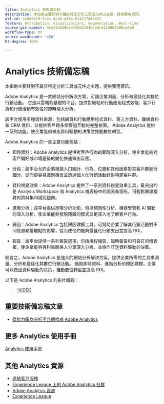 ```yaml
---
title: Analytics 技術備忘稿
description: 本指南主要針對不屬於特定分析工具或元件之主題，提供實用資訊。
exl-id: 4cb084f8-5cec-4c46-a584-614217d42431
feature: Attribution, Visualizations, Segmentation, Real-time
source-git-commit: 9e3354569b2e748b3194be34c9119062300ca609
workflow-type: ht
source-wordcount: '420'
ht-degree: 100%

---
```


# Analytics 技術備忘稿

本指南主要針對不屬於特定分析工具或元件之主題，提供實用資訊。

Adobe Analytics 是一款網站分析解決方案，可讓企業測量、分析和最佳化其數位行銷活動。 它是以雲端為基礎的平台，提供對網站和行動應用程式效能、客戶行為和行銷活動有效性的即時深入分析。

該平台使用多種資料來源，包括網頁和行動應用程式資料、第三方資料、離線資料和 CRM 資料，以提供客戶跨多個管道互動的完整視圖。 Adobe Analytics 提供一系列功能，使企業能夠做出資料驅動的決策並推動數位轉型。

Adobe Analytics 的一些主要功能包括：

* 即時資料：Adobe Analytics 提供對客戶行為的即時深入分析，使企業能夠對客戶偏好或市場趨勢的變化快速做出反應。

* 分段：該平台允許企業根據人口統計、行為、位置和其他因素對其客戶群進行細分，從而更容易識別機會並透過個人化行銷活動針對特定客戶群。

* 資料視覺效果：Adobe Analytics 提供了一系列資料視覺效果工具，最突出的是 Analysis Workspace 和 Analytics 儀表板中的圖表和圖形，可輕鬆解讀複雜的資料集和識別趨勢。

* 進階分析：該平台提供進階分析功能，包括預測性分析、機器學習和 AI 驅動的深入分析，使企業能夠發現隱藏的模式並更深入地了解客戶行為。

* 歸因：Adobe Analytics 包括歸因建模工具，可幫助企業了解其行銷活動對不同管道和接觸點的影響，從而使他們能夠最佳化行銷支出並提高 ROI。

* 報告：該平台提供一系列報告選項，包括排程報告、臨時報告和可自訂的儀表板，使企業能夠與利害關係人分享深入分析，並協作訂定資料驅動的決策。

總言之，Adobe Analytics 是強大的網站分析解決方案，提供企業所需的工具來測量、分析和最佳化其數位行銷活動。 借助即時資料、進階分析和歸因建模，企業可以做出資料驅動的決策，推動數位轉型並提高 ROI。

以下是 Adobe Analytics 的影片概觀：

>[!VIDEO](https://video.tv.adobe.com/v/27429/?quality=12)

## 重要技術備忘稿文章

* [從協力廠商分析平台轉換成 Adobe Analytics](ga-to-aa/home.md)

## 更多 Analytics 使用手冊

[Analytics 使用手冊](https://experienceleague.adobe.com/docs/analytics.html)

## 其他 Analytics 資源

* [連絡客戶服務](https://experienceleague.adobe.com/?support-solution=Analytics#support)
* [Experience League 上的 Adobe Analytics 社群](https://experienceleaguecommunities.adobe.com/t5/adobe-analytics/ct-p/adobe-analytics-community)
* [Adobe Analytics 資源](https://experienceleaguecommunities.adobe.com/t5/adobe-analytics-discussions/adobe-analytics-resources/m-p/276666)
* [Experience League](https://landing.adobe.com/experience-league/)
